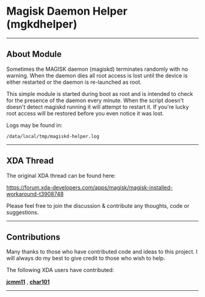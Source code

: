 # Magisk Daemon Helper (mgkdhelper)

---
## About Module

Sometimes the MAGISK daemon (magiskd) terminates randomly with no warning. When the daemon dies all root access is lost until the device is either restarted or the daemon is re-launched as root. 

This simple module is started during boot as root and is intended to check for the presence of the daemon every minute. When the script doesn't doesn't detect magiskd running it will attempt to restart it. If you're lucky root access will be restored before you even notice it was lost. 

Logs may be found in:

`/data/local/tmp/magiskd-helper.log`

---
## XDA Thread

The original XDA thread can be found here:

https://forum.xda-developers.com/apps/magisk/magisk-installed-workaround-t3908748

Please feel free to join the discussion & contribute any thoughts, code or suggestions. 

---
## Contributions

Many thanks to those who have contributed code and ideas to this project. I will always do my best to give credit to those who wish to help. 

The following XDA users have contributed:

[**jcmm11**](https://forum.xda-developers.com/showpost.php?p=79645953&postcount=14) , [**char101**](https://forum.xda-developers.com/showpost.php?p=79569636&postcount=4)

----
